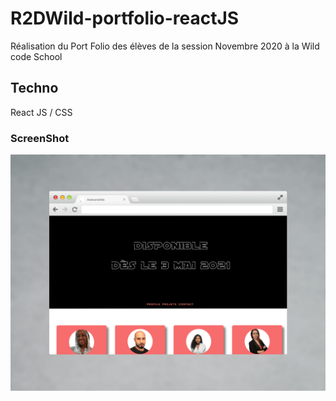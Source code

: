 # R2DWild-portfolio-reactJS

Réalisation du Port Folio des élèves de la session Novembre 2020 à la Wild code School 

## Techno

React JS / CSS 


### ScreenShot

![Screenshot](r2dwild.png)
